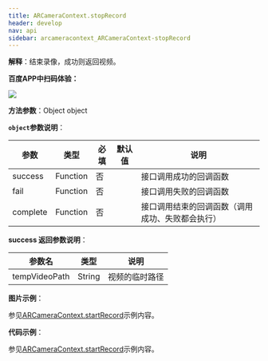 ```yaml
---
title: ARCameraContext.stopRecord
header: develop
nav: api
sidebar: arcameracontext_ARCameraContext-stopRecord
---
```



 

**解释**：结束录像，成功则返回视频。

**百度APP中扫码体验：**

<img src="https://b.bdstatic.com/miniapp/assets/images/doc_demo/fragment_ARCameraContextRecord.png"  class="demo-qrcode-image" />

**方法参数**：Object object

**`object`参数说明**：

|参数 | 类型  |必填  |默认值|说明|
|---- | ---- | ---- |---|---- |
|success |Function   | 否  | |接口调用成功的回调函数|
|fail |   Function |   否  | |接口调用失败的回调函数|
|complete   | Function   | 否  || 接口调用结束的回调函数（调用成功、失败都会执行）|



**success 返回参数说明**：


|参数名 |类型  |说明|
|---- | ---- | ---- |
|tempVideoPath  | String | 视频的临时路径 |

**图片示例**：

参见[ARCameraContext.startRecord](https://smartprogram.baidu.com/docs/develop/api/media/arcameracontext_ARCameraContext-startRecord/)示例内容。

**代码示例**：

参见[ARCameraContext.startRecord](https://smartprogram.baidu.com/docs/develop/api/media/arcameracontext_ARCameraContext-startRecord/)示例内容。